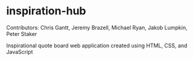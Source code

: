 # inspiration-hub

Contributors: Chris Gantt, Jeremy Brazell, Michael Ryan, Jakob Lumpkin, Peter Staker

Inspirational quote board web application created using HTML, CSS, and JavaScript
